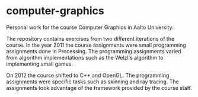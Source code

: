 computer-graphics
=================

Personal work for the course Computer Graphics in Aalto University.

The repository contains exercises from two different iterations of the course. In the year 2011 the course assignments were small programming assignments done in Processing. The programming assignments varied from algorithm implementations such as the Welzl's algorithm to implementing small games.

On 2012 the course shifted to C++ and OpenGL. The programming assignments were specific tasks such as skinning and ray tracing. The assignments took advantage of the framework provided by the course staff.
